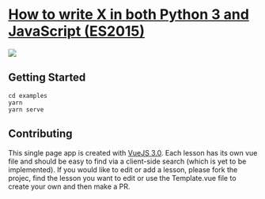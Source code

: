 # [How to write X in both Python 3 and JavaScript (ES2015)](https://sayazamurai.github.io/python-vs-javascript/)

[![](static/images/og.jpg)](https://sayazamurai.github.io/python-vs-javascript/)

## Getting Started

```
cd examples
yarn
yarn serve
```

## Contributing

This single page app is created with [VueJS 3.0](https://vuejs.org/). Each lesson has its own vue file and should be easy to find via a client-side search (which is yet to be implemented). If you would like to edit or add a lesson, please fork the projec, find the lesson you want to edit or use the Template.vue file to create your own and then make a PR.
